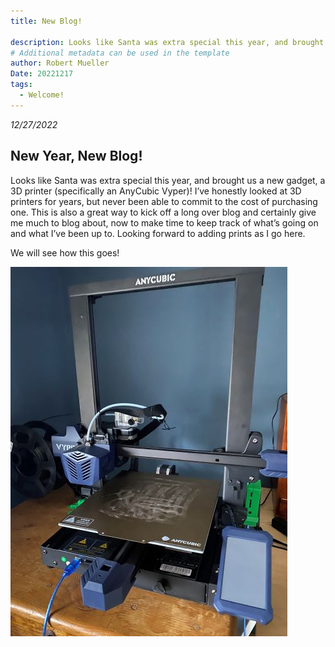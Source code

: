 ```yaml
---
title: New Blog!

description: Looks like Santa was extra special this year, and brought us a new gadget, a 3D printer (specifically an AnyCubic Vyper)! I’ve honestly looked at 3D printers for years, but never been able to commit to the cost of purchasing one. This is also a great way to kick off a long over blog and certainly give me much to blog about, now to make time to keep track of what’s going on and what I’ve been up to.  Looking forward to adding prints as I go here.
# Additional metadata can be used in the template
author: Robert Mueller
Date: 20221217
tags:
  - Welcome!
---
```

*12/27/2022*
<h2>New Year, New Blog!</h2>

Looks like Santa was extra special this year, and brought us a new gadget, a 3D printer (specifically an AnyCubic Vyper)! I’ve honestly looked at 3D printers for years, but never been able to commit to the cost of purchasing one. This is also a great way to kick off a long over blog and certainly give me much to blog about, now to make time to keep track of what’s going on and what I’ve been up to.  Looking forward to adding prints as I go here.

We will see how this goes!

![3d](/img/3d_printer2.jpg)




